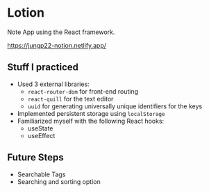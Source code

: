 # Lotion
Note App using the React framework.

https://jungp22-notion.netlify.app/

## Stuff I practiced
- Used 3 external libraries:
    - `react-router-dom` for front-end routing
    - `react-quill` for the text editor
    - `uuid` for generating universally unique identifiers for the keys
- Implemented persistent storage using `localStorage`
- Familiarized myself with the following React hooks:
    - useState
    - useEffect

## Future Steps
- Searchable Tags
- Searching and sorting option
